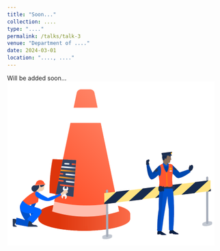 ```yaml
---
title: "Soon..."
collection: ....
type: "...."
permalink: /talks/talk-3
venue: "Department of ...."
date: 2024-03-01
location: "...., ...."
---
```

Will be added soon...
![Image Alt Text](/images/Soon.png)

